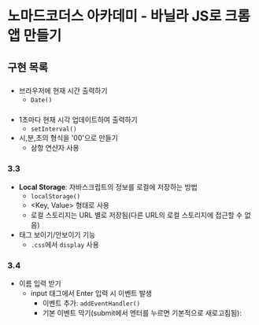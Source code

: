 # 노마드코더스 아카데미 - 바닐라 JS로 크롬 앱 만들기

## 구현 목록
### 
- 브라우저에 현재 시간 출력하기
    - `Date()`

### 
- 1초마다 현재 시각 업데이트하여 출력하기
    - `setInterval()`
- 시,분,초의 형식을 '00'으로 만들기
    - 삼항 연산자 사용

### 3.3
- **Local Storage**: 자바스크립트의 정보를 로컬에 저장하는 방법
    - `localStorage()`
    - <Key, Value> 형태로 사용
    - 로컬 스토리지는 URL 별로 저장됨(다른 URL의 로컬 스토리지에 접근할 수 없음)
- 태그 보이기/안보이기 기능
    - `.css`에서 `display` 사용


### 3.4
- 이름 입력 받기
    - input 태그에서 Enter 입력 시 이벤트 발생
        - 이벤트 추가: `addEventHandler()`
        - 기본 이벤트 막기(submit에서 엔터를 누르면 기본적으로 새로고침됨): 
